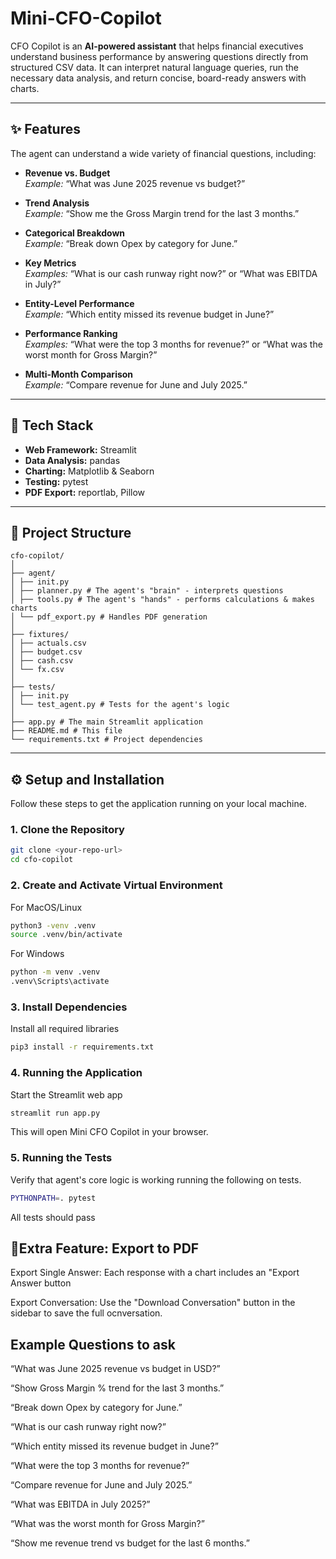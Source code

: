 # Mini-CFO-Copilot

CFO Copilot is an **AI-powered assistant** that helps financial executives understand business performance by answering questions directly from structured CSV data. It can interpret natural language queries, run the necessary data analysis, and return concise, board-ready answers with charts.

---

## ✨ Features
The agent can understand a wide variety of financial questions, including:

- **Revenue vs. Budget**  
  *Example:* “What was June 2025 revenue vs budget?”

- **Trend Analysis**  
  *Example:* “Show me the Gross Margin trend for the last 3 months.”

- **Categorical Breakdown**  
  *Example:* “Break down Opex by category for June.”

- **Key Metrics**  
  *Examples:* “What is our cash runway right now?” or “What was EBITDA in July?”

- **Entity-Level Performance**  
  *Example:* “Which entity missed its revenue budget in June?”

- **Performance Ranking**  
  *Examples:* “What were the top 3 months for revenue?” or “What was the worst month for Gross Margin?”

- **Multi-Month Comparison**  
  *Example:* “Compare revenue for June and July 2025.”

---

## 🚀 Tech Stack
- **Web Framework:** Streamlit  
- **Data Analysis:** pandas  
- **Charting:** Matplotlib & Seaborn  
- **Testing:** pytest  
- **PDF Export:** reportlab, Pillow  

---

## 📂 Project Structure
```
cfo-copilot/
│
├── agent/
│ ├── init.py
│ ├── planner.py # The agent's "brain" - interprets questions
│ ├── tools.py # The agent's "hands" - performs calculations & makes charts
│ └── pdf_export.py # Handles PDF generation
│
├── fixtures/
│ ├── actuals.csv
│ ├── budget.csv
│ ├── cash.csv
│ └── fx.csv
│
├── tests/
│ ├── init.py
│ └── test_agent.py # Tests for the agent's logic
│
├── app.py # The main Streamlit application
├── README.md # This file
└── requirements.txt # Project dependencies
```

---

## ⚙️ Setup and Installation

Follow these steps to get the application running on your local machine.

### 1. Clone the Repository
```bash
git clone <your-repo-url>
cd cfo-copilot
```
### 2. Create and Activate Virtual Environment

For MacOS/Linux
```bash
python3 -venv .venv
source .venv/bin/activate
```

For Windows
```bash
python -m venv .venv
.venv\Scripts\activate
```
### 3. Install Dependencies
Install all required libraries
```bash
pip3 install -r requirements.txt
```
### 4. Running the Application
Start the Streamlit web app
```bash
streamlit run app.py
```
This will open Mini CFO Copilot in your browser. 

### 5. Running the Tests
Verify that agent's core logic is working running the following on tests.
```bash
PYTHONPATH=. pytest
```
All tests should pass

## 📄Extra Feature: Export to PDF

Export Single Answer: Each response with a chart includes an "Export Answer button

Export Conversation: Use the "Download Conversation" button in the sidebar to save the full ocnversation.

## Example Questions to ask

“What was June 2025 revenue vs budget in USD?”

“Show Gross Margin % trend for the last 3 months.”

“Break down Opex by category for June.”

“What is our cash runway right now?”

“Which entity missed its revenue budget in June?”

“What were the top 3 months for revenue?”

“Compare revenue for June and July 2025.”

“What was EBITDA in July 2025?”

“What was the worst month for Gross Margin?”

“Show me revenue trend vs budget for the last 6 months.”
